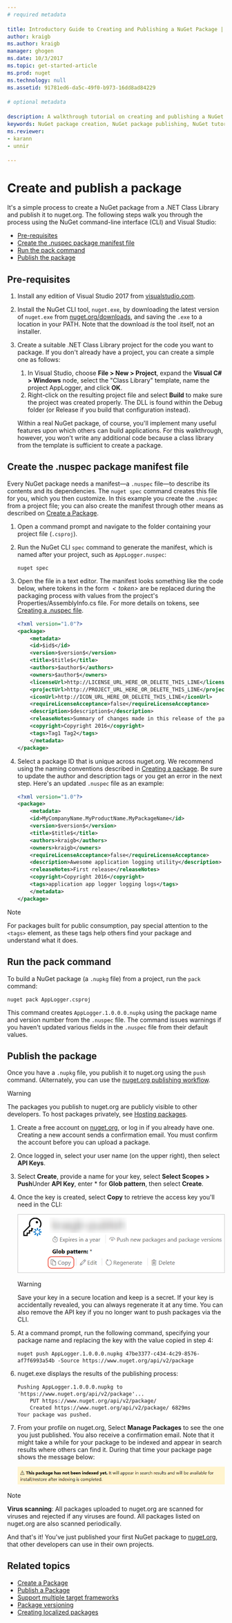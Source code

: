 ```yaml
---
# required metadata

title: Introductory Guide to Creating and Publishing a NuGet Package | Microsoft Docs
author: kraigb
ms.author: kraigb
manager: ghogen
ms.date: 10/3/2017
ms.topic: get-started-article
ms.prod: nuget
ms.technology: null
ms.assetid: 91781ed6-da5c-49f0-b973-16dd8ad84229

# optional metadata

description: A walkthrough tutorial on creating and publishing a NuGet package using both the nuget.exe command-line interface and Visual Studio.
keywords: NuGet package creation, NuGet package publishing, NuGet tutorial
ms.reviewer:
- karann
- unnir

---
```


# Create and publish a package

It's a simple process to create a NuGet package from a .NET Class Library and publish it to nuget.org. The following steps walk you through the process using the NuGet command-line interface (CLI) and Visual Studio:

- [Pre-requisites](#install-pre-requisites)
- [Create the .nuspec package manifest file](#create-the-nuspec-package-manifest-file)
- [Run the pack command](#run-the-pack-command)
- [Publish the package](#publish-the-package)

## Pre-requisites

1. Install any edition of Visual Studio 2017 from [visualstudio.com](https://www.visualstudio.com/).
1. Install the NuGet CLI tool, `nuget.exe`, by downloading the latest version of `nuget.exe` from [nuget.org/downloads](https://nuget.org/downloads), and saving the `.exe` to a location in your PATH. Note that the download *is* the tool itself, not an installer.
1. Create a suitable .NET Class Library project for the code you want to package. If you don't already have a project, you can create a simple one as follows:
    1. In Visual Studio, choose **File > New > Project**, expand the **Visual C# > Windows** node, select the "Class Library" template, name the project AppLogger, and click **OK**.
    1. Right-click on the resulting project file and select **Build** to make sure the project was created properly. The DLL is found within the Debug folder (or Release if you build that configuration instead).

    Within a real NuGet package, of course, you'll implement many useful features upon which others can build applications. For this walkthrough, however, you won't write any additional code because a class library from the template is sufficient to create a package.

## Create the .nuspec package manifest file

Every NuGet package needs a manifest&mdash;a `.nuspec` file&mdash;to describe its contents and its dependencies. The `nuget spec` command creates this file for you, which you then customize. In this example you create the `.nuspec` from a project file; you can also create the manifest through other means as described on [Create a Package](../create-packages/creating-a-package.md).

1. Open a command prompt and navigate to the folder containing your project file (`.csproj`).

1. Run the NuGet CLI `spec` command to generate the manifest, which is named after your project, such as `AppLogger.nuspec`:

    ```
    nuget spec
    ```

1. Open the file in a text editor. The manifest looks something like the code below, where tokens in the form *$`<token>`$* are be replaced during the packaging process with values from the project's Properties/AssemblyInfo.cs file. For more details on tokens, see [Creating a .nuspec file](../create-packages/creating-a-package.md#creating-the-nuspec-file).

    ```xml
    <?xml version="1.0"?>
    <package>
        <metadata>
        <id>$id$</id>
        <version>$version$</version>
        <title>$title$</title>
        <authors>$author$</authors>
        <owners>$author$</owners>
        <licenseUrl>http://LICENSE_URL_HERE_OR_DELETE_THIS_LINE</licenseUrl>
        <projectUrl>http://PROJECT_URL_HERE_OR_DELETE_THIS_LINE</projectUrl>
        <iconUrl>http://ICON_URL_HERE_OR_DELETE_THIS_LINE</iconUrl>
        <requireLicenseAcceptance>false</requireLicenseAcceptance>
        <description>$description$</description>
        <releaseNotes>Summary of changes made in this release of the package.</releaseNotes>
        <copyright>Copyright 2016</copyright>
        <tags>Tag1 Tag2</tags>
        </metadata>
    </package>
    ```

1. Select a package ID that is unique across nuget.org. We recommend using the naming conventions described in [Creating a package](../create-packages/creating-a-package.md#choosing-a-unique-package-identifier-and-setting-the-version-number). Be sure to update the author and description tags or you get an error in the next step. Here's an updated `.nuspec` file as an example:

    ```xml
    <?xml version="1.0"?>
    <package>
        <metadata>
        <id>MyCompanyName.MyProductName.MyPackageName</id>
        <version>$version$</version>
        <title>$title$</title>
        <authors>kraigb</authors>
        <owners>kraigb</owners>
        <requireLicenseAcceptance>false</requireLicenseAcceptance>
        <description>Awesome application logging utility</description>
        <releaseNotes>First release</releaseNotes>
        <copyright>Copyright 2016</copyright>
        <tags>application app logger logging logs</tags>
        </metadata>
    </package>
    ```

> [!Note]
> For packages built for public consumption, pay special attention to the `<tags>` element, as these tags help others find your package and understand what it does.

## Run the pack command

To build a NuGet package (a `.nupkg` file) from a project, run the `pack` command:

```
nuget pack AppLogger.csproj
```

This command creates `AppLogger.1.0.0.0.nupkg` using the package name and version number from the `.nuspec` file. The command issues warnings if you haven't updated various fields in the `.nuspec` file from their default values.

## Publish the package

Once you have a `.nupkg` file, you publish it to nuget.org using the `push` command. (Alternately, you can use the [nuget.org publishing workflow](../create-packages/publish-a-package.md#publish-to-nugetorg).

> [!Warning]
> The packages you publish to nuget.org are publicly visible to other developers. To host packages privately, see [Hosting packages](../hosting-packages/overview.md).


1. Create a free account on [nuget.org](https://www.nuget.org/users/account/LogOn?returnUrl=%2F), or log in if you already have one. Creating a new account sends a confirmation email. You must confirm the account before you can upload a package.

1. Once logged in, select your user name (on the upper right), then select **API Keys**.

1. Select **Create**, provide a name for your key, select **Select Scopes > Push**Under **API Key**, enter * for **Glob pattern**, then select **Create**.

1. Once the key is created, select **Copy** to retrieve the access key you'll need in the CLI:

    ![Copying the API key to the clipboard](media/QS_Create-02-APIKey.png)

    > [!Warning]
    > Save your key in a secure location and keep is a secret. If your key is accidentally revealed, you can always regenerate it at any time. You can also remove the API key if you no longer want to push packages via the CLI.

1. At a command prompt, run the following command, specifying your package name and replacing the key with the value copied in step 4:

    ```
    nuget push AppLogger.1.0.0.0.nupkg 47be3377-c434-4c29-8576-af7f6993a54b -Source https://www.nuget.org/api/v2/package
    ```
    
1. nuget.exe displays the results of the publishing process:

    ```
    Pushing AppLogger.1.0.0.0.nupkg to 'https://www.nuget.org/api/v2/package'...
        PUT https://www.nuget.org/api/v2/package/
        Created https://www.nuget.org/api/v2/package/ 6829ms
    Your package was pushed. 
    ```

1. From your profile on nuget.org, Select **Manage Packages** to see the one you just published. You also receive a confirmation email. Note that it might take a while for your package to be indexed and appear in search results where others can find it. During that time your package page shows the message below:

    ![This package has not been indexed yet. It will appear in search results and will be available for install/restore after indexing is complete.](media/QS_Create-03-NotIndexed.png)

> [!Note]
> **Virus scanning**: All packages uploaded to nuget.org are scanned for viruses and rejected if any viruses are found. All packages listed on nuget.org are also scanned periodically.

And that's it! You've just published your first NuGet package to [nuget.org](https://www.nuget.org/), that other developers can use in their own projects.

## Related topics

- [Create a Package](../create-packages/creating-a-package.md)
- [Publish a Package](../create-packages/publish-a-package.md)
- [Support multiple target frameworks](../create-packages/supporting-multiple-target-frameworks.md)
- [Package versioning](../reference/package-versioning.md)
- [Creating localized packages](../create-packages/creating-localized-packages.md)
